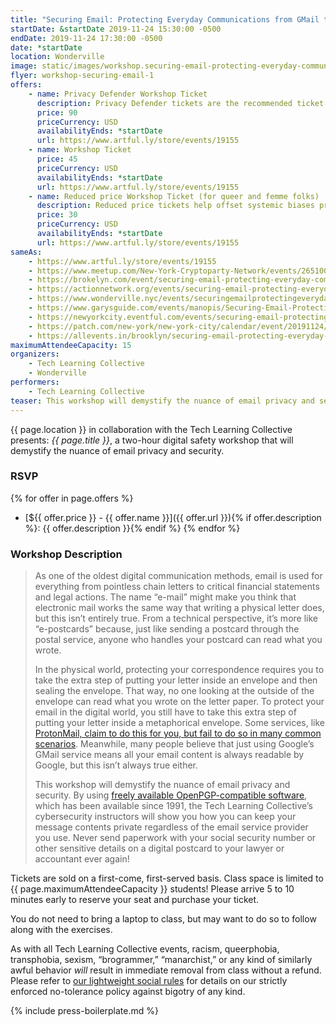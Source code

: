```yaml
---
title: "Securing Email: Protecting Everyday Communications from GMail to ProtonMail"
startDate: &startDate 2019-11-24 15:30:00 -0500
endDate: 2019-11-24 17:30:00 -0500
date: *startDate
location: Wonderville
image: static/images/workshop.securing-email-protecting-everyday-communications-from-gmail-to-protonmail.rectangle.png
flyer: workshop-securing-email-1
offers:
    - name: Privacy Defender Workshop Ticket
      description: Privacy Defender tickets are the recommended ticket type for those who can afford to help fund the digital security and online privacy advocacy communities with their financial resources, are attending the workshop with the support of their employers or other backers, or have other resources available to them. Purchasing tickets at this level makes it possible for us to offer reduced price tickets to those in need.
      price: 90
      priceCurrency: USD
      availabilityEnds: *startDate
      url: https://www.artful.ly/store/events/19155
    - name: Workshop Ticket
      price: 45
      priceCurrency: USD
      availabilityEnds: *startDate
      url: https://www.artful.ly/store/events/19155
    - name: Reduced price Workshop Ticket (for queer and femme folks)
      description: Reduced price tickets help offset systemic biases prevalent in society and in the cybersecurity industry especially.
      price: 30
      priceCurrency: USD
      availabilityEnds: *startDate
      url: https://www.artful.ly/store/events/19155
sameAs:
    - https://www.artful.ly/store/events/19155
    - https://www.meetup.com/New-York-Cryptoparty-Network/events/265100402/
    - https://brokelyn.com/event/securing-email-protecting-everyday-communications-from-gmail-to-protonmail/
    - https://actionnetwork.org/events/securing-email-protecting-everyday-communications-from-gmail-to-protonmail
    - https://www.wonderville.nyc/events/securingemailprotectingeverydaycommunicationsfromgmailtoprotonmail
    - https://www.garysguide.com/events/manopis/Securing-Email-Protecting-Everyday-Communications-from-GMail-to-ProtonMail
    - https://newyorkcity.eventful.com/events/securing-email-protecting-everyday-communication-/E0-001-131217530-6
    - https://patch.com/new-york/new-york-city/calendar/event/20191124/660894/securing-email-protecting-everyday-communications
    - https://allevents.in/brooklyn/securing-email-protecting-everyday-communications-from-gmail-to-protonmail/80007570233795
maximumAttendeeCapacity: 15
organizers:
    - Tech Learning Collective
    - Wonderville
performers:
    - Tech Learning Collective
teaser: This workshop will demystify the nuance of email privacy and security. By using freely available OpenPGP-compatible software, which has been available since 1991, the Tech Learning Collective&rsquo;s cybersecurity instructors will show you how you can keep your message contents private regardless of the email service provider you use.
---
```


{{ page.location }} in collaboration with the Tech Learning Collective presents: *{{ page.title }}*, a two-hour digital safety workshop that will demystify the nuance of email privacy and security.

### RSVP

{% for offer in page.offers %}
* [${{ offer.price }} - {{ offer.name }}]({{ offer.url }}){% if offer.description %}: {{ offer.description }}{% endif %}
{% endfor %}

### Workshop Description

> As one of the oldest digital communication methods, email is used for everything from pointless chain letters to critical financial statements and legal actions. The name &ldquo;e-mail&rdquo; might make you think that electronic mail works the same way that writing a physical letter does, but this isn&rsquo;t entirely true. From a technical perspective, it&rsquo;s more like &ldquo;e-postcards&rdquo; because, just like sending a postcard through the postal service, anyone who handles your postcard can read what you wrote.
>
> In the physical world, protecting your correspondence requires you to take the extra step of putting your letter inside an envelope and then sealing the envelope. That way, no one looking at the outside of the envelope can read what you wrote on the letter paper. To protect your email in the digital world, you still have to take this extra step of putting your letter inside a metaphorical envelope. Some services, like [ProtonMail, claim to do this for you, but fail to do so in many common scenarios](https://github.com/AnarchoTechNYC/meta/wiki/ProtonMail). Meanwhile, many people believe that just using Google&rsquo;s GMail service means all your email content is always readable by Google, but this isn&rsquo;t always true either.
>
> This workshop will demystify the nuance of email privacy and security. By using [freely available OpenPGP-compatible software](https://prism-break.org/en/protocols/gpg/), which has been available since 1991, the Tech Learning Collective&rsquo;s cybersecurity instructors will show you how you can keep your message contents private regardless of the email service provider you use. Never send paperwork with your social security number or other sensitive details on a digital postcard to your lawyer or accountant ever again!

Tickets are sold on a first-come, first-served basis. Class space is limited to {{ page.maximumAttendeeCapacity }} students! Please arrive 5 to 10 minutes early to reserve your seat and purchase your ticket.

You do not need to bring a laptop to class, but may want to do so to follow along with the exercises.

As with all Tech Learning Collective events, racism, queerphobia, transphobia, sexism, &ldquo;brogrammer,&rdquo; &ldquo;manarchist,&rdquo; or any kind of similarly awful behavior *will* result in immediate removal from class without a refund. Please refer to [our lightweight social rules](https://github.com/AnarchoTechNYC/meta/wiki/Social-rules) for details on our strictly enforced no-tolerance policy against bigotry of any kind.

{% include press-boilerplate.md %}
